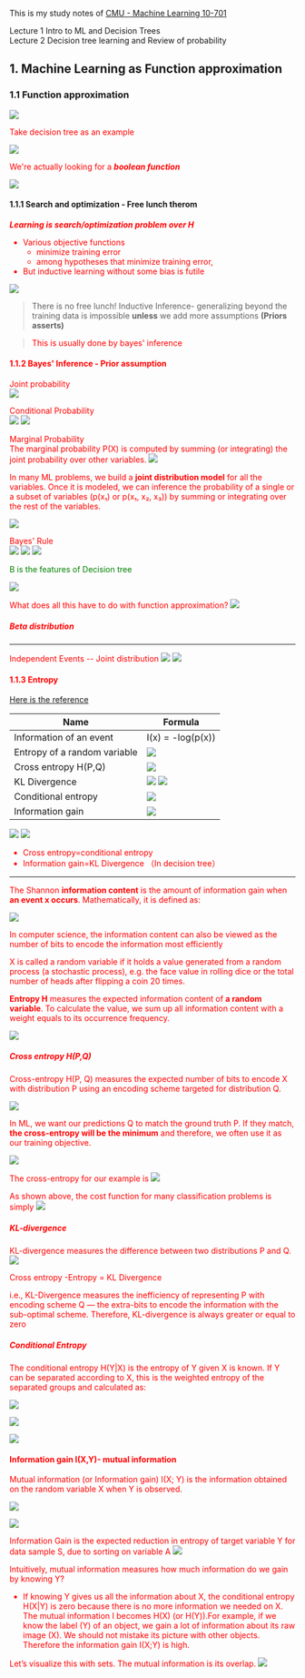 This is my study notes of 
[CMU - Machine Learning 10-701](http://www.cs.cmu.edu/~tom/10701_sp11/lectures.shtml)


Lecture 1 Intro to ML and Decision Trees   
Lecture 2 Decision tree learning and Review of probability

## 1. Machine Learning as Function approximation

### 1.1 Function approximation 
![](.ML_images/f2be7722.png)

<font color='red'>Take decision tree as an example</font>


![](.ML_images/c5c9ec6b.png)

<font color='red'>We're actually looking for a **_boolean function_**</font>

![](.ML_images/174b79a8.png)

#### 1.1.1 Search and optimization - Free lunch therom

<font color='red'>***Learning is search/optimization problem over H***  
- Various objective functions
  - minimize training error
  - among hypotheses that minimize training error, 
- But inductive learning without some bias is futile

![](.ML_images/f8687996.png)
> There is no free lunch!
>Inductive Inference- generalizing beyond the training data is impossible **unless** we add more assumptions **(Priors asserts)**

><font color='red'>This is usually done by bayes' inference

#### 1.1.2 Bayes' Inference - Prior assumption

<font color='red'>Joint probability</font>  
![](.ML_images/72a180c1.png)  

<font color='red'>Conditional Probability  
![](.ML_images/3e540a87.png) 
![](.ML_images/77f6f684.png) 

<font color='red'>Marginal Probability</font>   
The marginal probability P(X) is computed by summing (or integrating) the joint probability over other variables.
![](https://miro.medium.com/max/1400/1*l_fRRvAVcm6ueQ8STOhxUA.jpeg)

In many ML problems, we build a **joint distribution model** for all the variables. Once it is modeled, we can inference the probability of a single or a subset of variables (p(x₁) or p(x₁, x₂, x₃)) by summing or integrating over the rest of the variables.  

![](https://miro.medium.com/max/1400/1*r02pso6WHFOa2UoFZfMbiw.jpeg)

<font color='red'>Bayes' Rule  
![](.ML_images/3ce444f9.png)
![](https://miro.medium.com/max/1400/1*a1q29H0SfIAfC7Ozub8XrA.jpeg)
![](.ML_images/c99396e9.png)    

<font color='green'>B is the features of Decision tree  

![](.ML_images/e8bf0714.png)


<font color='red'>What does all this have to do with function approximation?
![](.ML_images/ea0374d7.png)


##### Beta distribution


---
Independent Events -- Joint distribution
![](.ML_images/b9c21d1d.png)
![](.ML_images/71139447.png)

#### 1.1.3 Entropy
[Here is the reference](https://medium.com/@jonathan_hui/machine-learning-summary-fundamental-6562ff7448a)  

| Name  |Formula   |
|---|---|
| Information of an event   |  I(x) = -log(p(x)) |
| Entropy of a random variable   |![](https://miro.medium.com/max/700/1*ISBA6bFbft3RgSgk8hAFaw.jpeg)|
|  Cross entropy H(P,Q) |![](https://miro.medium.com/max/700/1*J7Q93nEPvsgo0K5fhJMPZQ.png)  |
|KL Divergence |![](https://miro.medium.com/max/700/1*o-pPUakkB3-axXEviqsreg.jpeg) ![](.ML_images/ad94a2c2.png)|
|Conditional entropy|![](https://miro.medium.com/max/1400/1*Fkcmkzp1uoML3fujNf2gYA.jpeg)|
|Information gain |![](https://miro.medium.com/max/1400/1*zc-hk1AKkKOwxvIS9TopZw.jpeg)|

![](https://miro.medium.com/max/1400/1*WMMz5lEbZEowSWoPJ0eR6w.jpeg)
![](https://miro.medium.com/max/1400/1*CICgG0p9CUKKgB__eXmj7A.jpeg) 

- <font color='red'>Cross entropy=conditional entropy
- <font color='red'>Information gain=KL Divergence （In decision tree）  


---
 
The Shannon **information content** is the amount of information gain when **an event x occurs**. Mathematically, it is defined as:  

![](https://miro.medium.com/max/700/1*wwQYSnXwUvW07x_kUMgI-Q.jpeg)  

In computer science, the information content can also be viewed as the number of bits to encode the information most efficiently

X is called a random variable if it holds a value generated from a random process (a stochastic process), e.g. the face value in rolling dice or the total number of heads after flipping a coin 20 times.

**Entropy H** measures the expected information content of **a random variable**. To calculate the value, we sum up all information content with a weight equals to its occurrence frequency.  

![](https://miro.medium.com/max/700/1*ISBA6bFbft3RgSgk8hAFaw.jpeg)

##### <font color='red'>**Cross entropy H(P,Q)**  
Cross-entropy H(P, Q) measures the expected number of bits to encode X with distribution P using an encoding scheme targeted for distribution Q.

![](https://miro.medium.com/max/700/1*J7Q93nEPvsgo0K5fhJMPZQ.png)

In ML, we want our predictions Q to match the ground truth P. If they match, **the cross-entropy will be the minimum** and therefore, we often use it as our training objective.  

![](https://miro.medium.com/max/700/1*kUXKKpUU_b9Y0cb_Zj6gjg.jpeg)

The cross-entropy for our example is
![](https://miro.medium.com/max/700/1*emraDRFHPR7fXpo4U3N7jg.jpeg)  

As shown above, the cost function for many classification problems is simply
![](https://miro.medium.com/max/700/1*jZFXNjzolcoN-LqcUB0h_w.jpeg)

##### <font color='red'>**KL-divergence**  
KL-divergence measures the difference between two distributions P and Q.  
![](https://miro.medium.com/max/700/1*o-pPUakkB3-axXEviqsreg.jpeg)  

<font color='red'>Cross entropy -Entropy = KL Divergence

i.e., KL-Divergence measures the inefficiency of representing P with encoding scheme Q — the extra-bits to encode the information with the sub-optimal scheme. Therefore, KL-divergence is always greater or equal to zero

##### <font color='red'>**Conditional Entropy**

The conditional entropy H(Y|X) is the entropy of Y given X is known. If Y can be separated according to X, this is the weighted entropy of the separated groups and calculated as:

![](https://miro.medium.com/max/1400/1*Fkcmkzp1uoML3fujNf2gYA.jpeg)  

![](.ML_images/232c0e1f.png)

![](.ML_images/ea24b30f.png)

#### <font color='red'>**Information gain I(X,Y)- mutual information**
Mutual information (or Information gain) I(X; Y) is the information obtained on the random variable X when Y is observed.

![](https://miro.medium.com/max/1400/1*zc-hk1AKkKOwxvIS9TopZw.jpeg)

![](.ML_images/9fe260b2.png)

 
Information Gain is the expected reduction in entropy of target variable Y for data sample S, due to sorting on variable A
![](.ML_images/2a322803.png)


Intuitively, mutual information measures how much information do we gain by knowing Y? 
- If knowing Y gives us all the information about X, the conditional entropy H(X|Y) is zero because there is no more information we needed on X. The mutual information I becomes H(X) (or H(Y)).For example, if we know the label (Y) of an object, we gain a lot of information about its raw image (X). 
We should not mistake its picture with other objects. Therefore the information gain I(X;Y) is high. 

Let’s visualize this with sets. The mutual information is its overlap.
![](https://miro.medium.com/max/1400/1*ORqXN86SlaUSfjNvob-xSg.jpeg)

